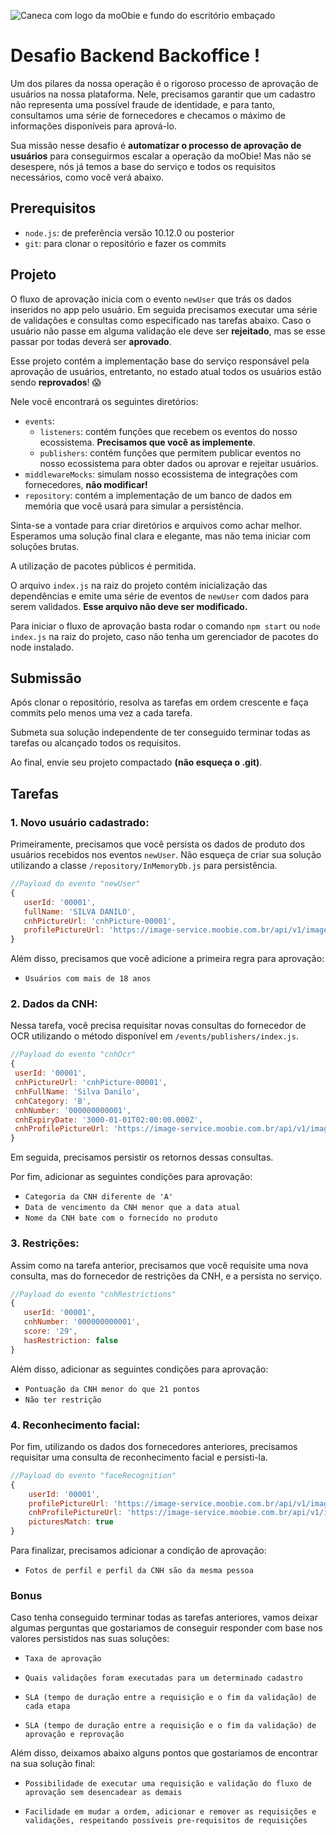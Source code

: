 
![Caneca com logo da moObie e fundo do escritório embaçado](https://v.fastcdn.co/u/64e312bd/47397805-0-Vitor.png)
# Desafio Backend Backoffice !
Um dos pilares da nossa operação é o rigoroso processo de aprovação de usuários na nossa plataforma. Nele, precisamos garantir que um cadastro não representa uma possível fraude de identidade, e para tanto, consultamos uma série de fornecedores e checamos o máximo de informações disponíveis para aprová-lo.

Sua missão nesse desafio é **automatizar o processo de aprovação de usuários** para conseguirmos escalar a operação da moObie! Mas não se desespere, nós já temos a base do serviço e todos os requisitos necessários, como você verá abaixo.



## Prerequisitos
 - `node.js`: de preferência versão 10.12.0 ou posterior
 - `git`: para clonar o repositório e fazer os commits

## Projeto
O fluxo de aprovação inicia com o evento `newUser` que trás os dados inseridos no app pelo usuário. Em seguida precisamos executar uma série de validações e consultas como especificado nas tarefas abaixo. Caso o usuário não passe em alguma validação ele deve ser **rejeitado**, mas se esse passar por todas deverá ser **aprovado**.

Esse projeto contém a implementação base do serviço responsável pela aprovação de usuários, entretanto, no estado atual todos os usuários estão sendo **reprovados**! :scream:

Nele você encontrará os seguintes diretórios:

 - `events`: 
	 - `listeners`: contém funções que recebem os eventos do nosso ecossistema. **Precisamos que você as implemente**.
	 - `publishers`: contém funções que permitem publicar eventos no nosso ecossistema para obter dados ou aprovar e rejeitar usuários.
 - `middlewareMocks`: simulam nosso ecossistema de integrações com fornecedores, **não modificar!** 
 - `repository`: contém a implementação de um banco de dados em memória que você usará para simular a persistência.

Sinta-se a vontade para criar diretórios e arquivos como achar melhor. Esperamos uma solução final clara e elegante, mas não tema iniciar com soluções brutas.

A utilização de pacotes públicos é permitida. 

O arquivo `index.js` na raiz do projeto contém inicialização das dependências e emite uma série de eventos de `newUser` com dados para serem validados. **Esse arquivo não deve ser modificado.**

Para iniciar o fluxo de aprovação basta rodar o comando  `npm start` ou `node index.js` na raiz do projeto, caso não tenha um gerenciador de pacotes do node instalado.

## Submissão
Após clonar o repositório, resolva as tarefas em ordem crescente e faça commits pelo menos uma vez a cada tarefa.

Submeta sua solução independente de ter conseguido terminar todas as tarefas ou alcançado todos os requisitos.

Ao final, envie seu projeto compactado **(não esqueça o .git)**.

## Tarefas
 ### 1. Novo usuário cadastrado:

 Primeiramente, precisamos que você persista os dados de produto dos usuários recebidos nos eventos `newUser`. Não esqueça de criar sua solução utilizando a classe `/repository/InMemoryDb.js` para persistência. 

 ```js
//Payload do evento "newUser"
{ 
	userId: '00001',
	fullName: 'SILVA DANILO',
    cnhPictureUrl: 'cnhPicture-00001',
	profilePictureUrl: 'https://image-service.moobie.com.br/api/v1/images/profilePicture-00001' 
}
```
 
 Além disso, precisamos que você adicione a primeira regra para aprovação:
- `Usuários com mais de 18 anos`

 ### 2. Dados da CNH:

 Nessa tarefa, você precisa requisitar novas consultas do fornecedor de OCR utilizando o método disponível em `/events/publishers/index.js`. 
 
 ```js
//Payload do evento "cnhOcr"
{ 
  userId: '00001',
  cnhPictureUrl: 'cnhPicture-00001',
  cnhFullName: 'Silva Danilo',
  cnhCategory: 'B',
  cnhNumber: '000000000001',
  cnhExpiryDate: '3000-01-01T02:00:00.000Z',
  cnhProfilePictureUrl: 'https://image-service.moobie.com.br/api/v1/images/cnhProfilePicture-00001' 
}
```

 Em seguida, precisamos persistir os retornos dessas consultas. 
 
 Por fim, adicionar as seguintes condições para aprovação:
- `Categoria da CNH diferente de 'A'`
- `Data de vencimento da CNH menor que a data atual`
- `Nome da CNH bate com o fornecido no produto`

 ### 3. Restrições:

 Assim como na tarefa anterior, precisamos que você requisite uma nova consulta, mas do fornecedor de restrições da CNH, e a persista no serviço. 

 ```js
//Payload do evento "cnhRestrictions"
{ 
	userId: '00001',
    cnhNumber: '000000000001',
    score: '29',
	hasRestriction: false 
}
```

 Além disso, adicionar as seguintes condições para aprovação:
- `Pontuação da CNH menor do que 21 pontos` 
- `Não ter restrição`

### 4. Reconhecimento facial:

Por fim, utilizando os dados dos fornecedores anteriores, precisamos requisitar uma consulta de reconhecimento facial e persisti-la.

```js
//Payload do evento "faceRecognition"
{
	userId: '00001', 
	profilePictureUrl: 'https://image-service.moobie.com.br/api/v1/images/profilePicture-00001', 
	cnhProfilePictureUrl: 'https://image-service.moobie.com.br/api/v1/images/cnhProfilePicture-00001',
	picturesMatch: true
}
```

Para finalizar, precisamos adicionar a condição de aprovação:
- `Fotos de perfil e perfil da CNH são da mesma pessoa`

### Bonus

Caso tenha conseguido terminar todas as tarefas anteriores, vamos deixar algumas perguntas que gostariamos de conseguir responder com base nos valores persistidos nas suas soluções:

- `Taxa de aprovação`

- `Quais validações foram executadas para um determinado cadastro`

- `SLA (tempo de duração entre a requisição e o fim da validação) de cada etapa`

- `SLA (tempo de duração entre a requisição e o fim da validação) de aprovação e reprovação`

Além disso, deixamos abaixo alguns pontos que gostariamos de encontrar na sua solução final:

- `Possibilidade de executar uma requisição e validação do fluxo de aprovação sem desencadear as demais`

- `Facilidade em mudar a ordem, adicionar e remover as requisições e validações, respeitando possíveis pre-requisitos de requisições`